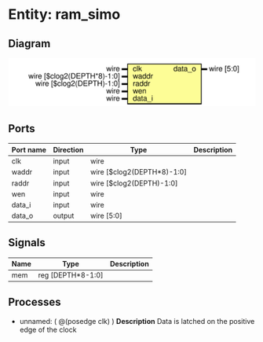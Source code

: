 # Entity: ram_simo

## Diagram

![Diagram](ram_simo.svg "Diagram")
## Ports

| Port name | Direction | Type                       | Description |
| --------- | --------- | -------------------------- | ----------- |
| clk       | input     | wire                       |             |
| waddr     | input     | wire [$clog2(DEPTH*8)-1:0] |             |
| raddr     | input     | wire [$clog2(DEPTH)-1:0]   |             |
| wen       | input     | wire                       |             |
| data_i    | input     | wire                       |             |
| data_o    | output    | wire [5:0]                 |             |
## Signals

| Name | Type               | Description |
| ---- | ------------------ | ----------- |
| mem  | reg  [DEPTH*8-1:0] |             |
## Processes
- unnamed: ( @(posedge clk) )
**Description**
Data is latched on the positive edge of the clock

